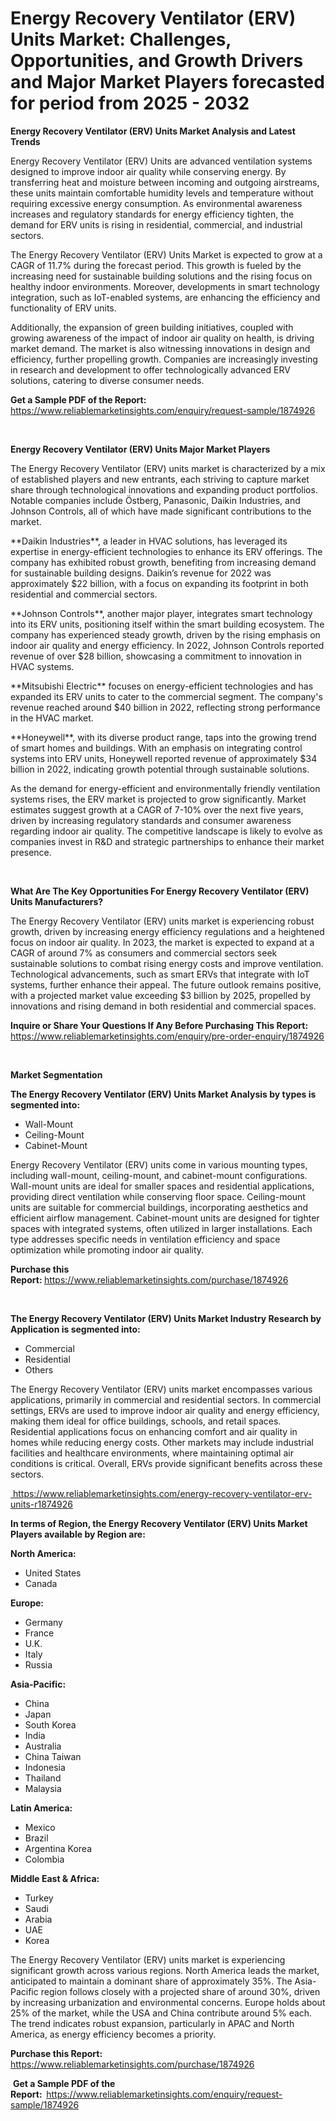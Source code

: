 <p><h1>Energy Recovery Ventilator (ERV) Units Market: Challenges, Opportunities, and Growth Drivers and Major Market Players forecasted for period from 2025 - 2032</h1></p><p><strong>Energy Recovery Ventilator (ERV) Units Market Analysis and Latest Trends</strong></p>
<p><p>Energy Recovery Ventilator (ERV) Units are advanced ventilation systems designed to improve indoor air quality while conserving energy. By transferring heat and moisture between incoming and outgoing airstreams, these units maintain comfortable humidity levels and temperature without requiring excessive energy consumption. As environmental awareness increases and regulatory standards for energy efficiency tighten, the demand for ERV units is rising in residential, commercial, and industrial sectors.</p><p>The Energy Recovery Ventilator (ERV) Units Market is expected to grow at a CAGR of 11.7% during the forecast period. This growth is fueled by the increasing need for sustainable building solutions and the rising focus on healthy indoor environments. Moreover, developments in smart technology integration, such as IoT-enabled systems, are enhancing the efficiency and functionality of ERV units. </p><p>Additionally, the expansion of green building initiatives, coupled with growing awareness of the impact of indoor air quality on health, is driving market demand. The market is also witnessing innovations in design and efficiency, further propelling growth. Companies are increasingly investing in research and development to offer technologically advanced ERV solutions, catering to diverse consumer needs.</p></p>
<p><strong>Get a Sample PDF of the Report:&nbsp;</strong> <a href="https://www.reliablemarketinsights.com/enquiry/request-sample/1874926?utm_campaign=2931&utm_medium=2&utm_source=Github&utm_content=ia&utm_term=12042025&utm_id=energy-recovery-ventilator-erv-units">https://www.reliablemarketinsights.com/enquiry/request-sample/1874926</a></p>
<p>&nbsp;</p>
<p><strong>Energy Recovery Ventilator (ERV) Units Major Market Players</strong></p>
<p><p>The Energy Recovery Ventilator (ERV) units market is characterized by a mix of established players and new entrants, each striving to capture market share through technological innovations and expanding product portfolios. Notable companies include Östberg, Panasonic, Daikin Industries, and Johnson Controls, all of which have made significant contributions to the market.</p><p>**Daikin Industries**, a leader in HVAC solutions, has leveraged its expertise in energy-efficient technologies to enhance its ERV offerings. The company has exhibited robust growth, benefiting from increasing demand for sustainable building designs. Daikin’s revenue for 2022 was approximately $22 billion, with a focus on expanding its footprint in both residential and commercial sectors.</p><p>**Johnson Controls**, another major player, integrates smart technology into its ERV units, positioning itself within the smart building ecosystem. The company has experienced steady growth, driven by the rising emphasis on indoor air quality and energy efficiency. In 2022, Johnson Controls reported revenue of over $28 billion, showcasing a commitment to innovation in HVAC systems.</p><p>**Mitsubishi Electric** focuses on energy-efficient technologies and has expanded its ERV units to cater to the commercial segment. The company's revenue reached around $40 billion in 2022, reflecting strong performance in the HVAC market.</p><p>**Honeywell**, with its diverse product range, taps into the growing trend of smart homes and buildings. With an emphasis on integrating control systems into ERV units, Honeywell reported revenue of approximately $34 billion in 2022, indicating growth potential through sustainable solutions.</p><p>As the demand for energy-efficient and environmentally friendly ventilation systems rises, the ERV market is projected to grow significantly. Market estimates suggest growth at a CAGR of 7-10% over the next five years, driven by increasing regulatory standards and consumer awareness regarding indoor air quality. The competitive landscape is likely to evolve as companies invest in R&D and strategic partnerships to enhance their market presence.</p></p>
<p>&nbsp;</p>
<p><strong>What Are The Key Opportunities For Energy Recovery Ventilator (ERV) Units Manufacturers?</strong></p>
<p><p>The Energy Recovery Ventilator (ERV) units market is experiencing robust growth, driven by increasing energy efficiency regulations and a heightened focus on indoor air quality. In 2023, the market is expected to expand at a CAGR of around 7% as consumers and commercial sectors seek sustainable solutions to combat rising energy costs and improve ventilation. Technological advancements, such as smart ERVs that integrate with IoT systems, further enhance their appeal. The future outlook remains positive, with a projected market value exceeding $3 billion by 2025, propelled by innovations and rising demand in both residential and commercial spaces.</p></p>
<p><strong>Inquire or Share Your Questions If Any Before Purchasing This Report:</strong> <a href="https://www.reliablemarketinsights.com/enquiry/pre-order-enquiry/1874926?utm_campaign=2931&utm_medium=2&utm_source=Github&utm_content=ia&utm_term=12042025&utm_id=energy-recovery-ventilator-erv-units">https://www.reliablemarketinsights.com/enquiry/pre-order-enquiry/1874926</a></p>
<p>&nbsp;</p>
<p><strong>Market Segmentation</strong></p>
<p><strong>The Energy Recovery Ventilator (ERV) Units Market Analysis by types is segmented into:</strong></p>
<p><ul><li>Wall-Mount</li><li>Ceiling-Mount</li><li>Cabinet-Mount</li></ul></p>
<p><p>Energy Recovery Ventilator (ERV) units come in various mounting types, including wall-mount, ceiling-mount, and cabinet-mount configurations. Wall-mount units are ideal for smaller spaces and residential applications, providing direct ventilation while conserving floor space. Ceiling-mount units are suitable for commercial buildings, incorporating aesthetics and efficient airflow management. Cabinet-mount units are designed for tighter spaces with integrated systems, often utilized in larger installations. Each type addresses specific needs in ventilation efficiency and space optimization while promoting indoor air quality.</p></p>
<p><strong>Purchase this Report:&nbsp;</strong><a href="https://www.reliablemarketinsights.com/purchase/1874926?utm_campaign=2931&utm_medium=2&utm_source=Github&utm_content=ia&utm_term=12042025&utm_id=energy-recovery-ventilator-erv-units">https://www.reliablemarketinsights.com/purchase/1874926</a></p>
<p>&nbsp;</p>
<p><strong>The Energy Recovery Ventilator (ERV) Units Market Industry Research by Application is segmented into:</strong></p>
<p><ul><li>Commercial</li><li>Residential</li><li>Others</li></ul></p>
<p><p>The Energy Recovery Ventilator (ERV) units market encompasses various applications, primarily in commercial and residential sectors. In commercial settings, ERVs are used to improve indoor air quality and energy efficiency, making them ideal for office buildings, schools, and retail spaces. Residential applications focus on enhancing comfort and air quality in homes while reducing energy costs. Other markets may include industrial facilities and healthcare environments, where maintaining optimal air conditions is critical. Overall, ERVs provide significant benefits across these sectors.</p></p>
<p><a href="https://www.reliablemarketinsights.com/energy-recovery-ventilator-erv-units-r1874926?utm_campaign=2931&utm_medium=2&utm_source=Github&utm_content=ia&utm_term=12042025&utm_id=energy-recovery-ventilator-erv-units">&nbsp;https://www.reliablemarketinsights.com/energy-recovery-ventilator-erv-units-r1874926</a></p>
<p><strong>In terms of Region, the Energy Recovery Ventilator (ERV) Units Market Players available by Region are:</strong></p>
<p>
    <p> <strong> North America: </strong>
        <ul>
            <li>United States</li>
            <li>Canada</li>
        </ul>
        </p> 
    <p> <strong> Europe: </strong>
        <ul>
            <li>Germany</li>
            <li>France</li>
            <li>U.K.</li>
            <li>Italy</li>
            <li>Russia</li>
        </ul>
        </p> 
    <p> <strong> Asia-Pacific: </strong>
        <ul>
            <li>China</li>
            <li>Japan</li>
            <li>South Korea</li>
            <li>India</li>
            <li>Australia</li>
            <li>China Taiwan</li>
            <li>Indonesia</li>
            <li>Thailand</li>
            <li>Malaysia</li>
        </ul>
        </p> 
    <p> <strong> Latin America: </strong>
        <ul>
            <li>Mexico</li>
            <li>Brazil</li>
            <li>Argentina Korea</li>
            <li>Colombia</li>
        </ul>
        </p> 
    <p> <strong> Middle East & Africa: </strong>
        <ul>
            <li>Turkey</li>
            <li>Saudi</li>
            <li>Arabia</li>
            <li>UAE</li>
            <li>Korea</li>
        </ul>
    </p>
    </p>
<p><p>The Energy Recovery Ventilator (ERV) units market is experiencing significant growth across various regions. North America leads the market, anticipated to maintain a dominant share of approximately 35%. The Asia-Pacific region follows closely with a projected share of around 30%, driven by increasing urbanization and environmental concerns. Europe holds about 25% of the market, while the USA and China contribute around 5% each. The trend indicates robust expansion, particularly in APAC and North America, as energy efficiency becomes a priority.</p></p>
<p><strong>Purchase this Report: </strong><a href="https://www.reliablemarketinsights.com/purchase/1874926?utm_campaign=2931&utm_medium=2&utm_source=Github&utm_content=ia&utm_term=12042025&utm_id=energy-recovery-ventilator-erv-units">https://www.reliablemarketinsights.com/purchase/1874926</a></p>
<p>&nbsp;<strong>Get a Sample PDF of the Report:&nbsp;&nbsp;</strong><a href="https://www.reliablemarketinsights.com/enquiry/request-sample/1874926?utm_campaign=2931&utm_medium=2&utm_source=Github&utm_content=ia&utm_term=12042025&utm_id=energy-recovery-ventilator-erv-units">https://www.reliablemarketinsights.com/enquiry/request-sample/1874926</a></p>
<p><strong></strong></p>
<p><p></p><p></p><p></p></p>